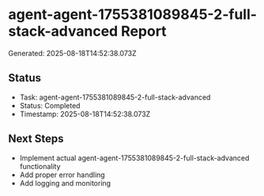 # agent-agent-1755381089845-2-full-stack-advanced Report

Generated: 2025-08-18T14:52:38.073Z

## Status
- Task: agent-agent-1755381089845-2-full-stack-advanced
- Status: Completed
- Timestamp: 2025-08-18T14:52:38.073Z

## Next Steps
- Implement actual agent-agent-1755381089845-2-full-stack-advanced functionality
- Add proper error handling
- Add logging and monitoring
